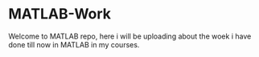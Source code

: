 # MATLAB-Work
Welcome to MATLAB repo,  here i will be uploading about the woek i have done till now in MATLAB in my courses.
